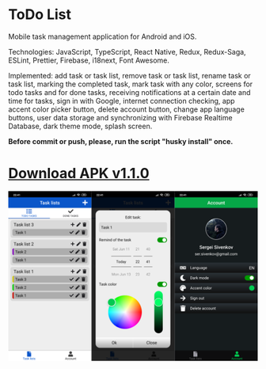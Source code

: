 # ToDo List
Mobile task management application for Android and iOS.

Technologies: JavaScript, TypeScript, React Native, Redux, Redux-Saga, ESLint, Prettier, Firebase, i18next, Font Awesome.

Implemented: add task or task list, remove task or task list, rename task or task list, marking the completed task, mark task with any color, screens for todo tasks and for done tasks, receiving notifications at a certain date and time for tasks, sign in with Google, internet connection checking, app accent color picker button, delete account button, change app language buttons, user data storage and synchronizing with Firebase Realtime Database, dark theme mode, splash screen.

**Before commit or push, please, run the script "husky install" once.**

# [Download APK v1.1.0](https://drive.google.com/file/d/1ZrzLdUFrLMXNdfgVDb7QcQbRcUOMfj3I/view?usp=sharing "Link")

![ToDo List preview](./preview.png)
